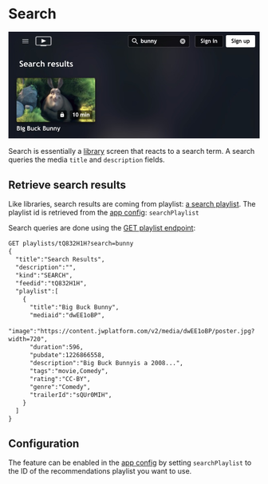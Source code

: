 # Search

![Search](../.images/search.jpg)

Search is essentially a [library](shelves-and-libraries.md) screen that reacts to a search term.  A search queries the media  `title` and `description` fields. 

## Retrieve search results

Like libraries, search results are coming from playlist: [a search playlist](https://support.jwplayer.com/articles/create-a-playlist). The playlist id is retrieved from the [app config](/docs/configuration.md): `searchPlaylist`

Search queries are done using the [GET playlist endpoint](https://developer.jwplayer.com/jwplayer/reference/get_v2-playlists-playlist-id): 

```
GET playlists/tQ832H1H?search=bunny
{
  "title":"Search Results",
  "description":"",
  "kind":"SEARCH",
  "feedid":"tQ832H1H",
  "playlist":[
    {
      "title":"Big Buck Bunny",
      "mediaid":"dwEE1oBP",
      "image":"https://content.jwplatform.com/v2/media/dwEE1oBP/poster.jpg?width=720",
      "duration":596,
      "pubdate":1226866558,
      "description":"Big Buck Bunnyis a 2008...",
      "tags":"movie,Comedy",
      "rating":"CC-BY",
      "genre":"Comedy",
      "trailerId":"sQUr0MIH",
    }
  ]
}
```

## Configuration
The feature can be enabled in the [app config](/docs/configuration.md) by setting `searchPlaylist`  to the ID of the recommendations playlist you want to use.
